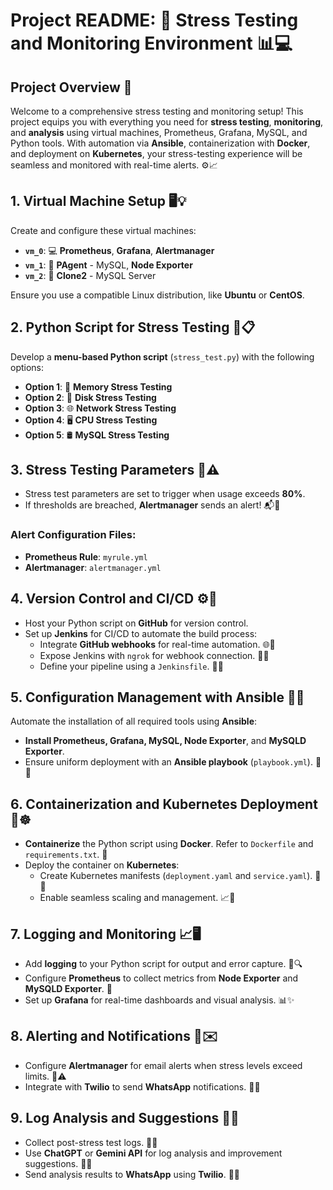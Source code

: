# Project README: 🚀 Stress Testing and Monitoring Environment 📊💻

## Project Overview 🌟
Welcome to a comprehensive stress testing and monitoring setup! This project equips you with everything you need for **stress testing**, **monitoring**, and **analysis** using virtual machines, Prometheus, Grafana, MySQL, and Python tools. With automation via **Ansible**, containerization with **Docker**, and deployment on **Kubernetes**, your stress-testing experience will be seamless and monitored with real-time alerts. ⚙️📈

## 1. Virtual Machine Setup 🖥️💡
Create and configure these virtual machines:
- **`vm_0`**: 💻 **Prometheus**, **Grafana**, **Alertmanager**
- **`vm_1`**: 🐧 **PAgent** - MySQL, **Node Exporter**
- **`vm_2`**: 🐧 **Clone2** - MySQL Server

Ensure you use a compatible Linux distribution, like **Ubuntu** or **CentOS**.

## 2. Python Script for Stress Testing 🐍📋
Develop a **menu-based Python script** (`stress_test.py`) with the following options:
- **Option 1**: 🧠 **Memory Stress Testing**
- **Option 2**: 💽 **Disk Stress Testing**
- **Option 3**: 🌐 **Network Stress Testing**
- **Option 4**: 🖥️ **CPU Stress Testing**
- **Option 5**: 🛢️ **MySQL Stress Testing**

## 3. Stress Testing Parameters 🔧⚠️
- Stress test parameters are set to trigger when usage exceeds **80%**.
- If thresholds are breached, **Alertmanager** sends an alert! 📬🚨

### Alert Configuration Files:
- **Prometheus Rule**: `myrule.yml`
- **Alertmanager**: `alertmanager.yml`

## 4. Version Control and CI/CD ⚙️🔄
- Host your Python script on **GitHub** for version control. 
- Set up **Jenkins** for CI/CD to automate the build process:
  - Integrate **GitHub webhooks** for real-time automation. 🌐🔗
  - Expose Jenkins with `ngrok` for webhook connection. 🚀🔗
  - Define your pipeline using a `Jenkinsfile`. 📁✅

## 5. Configuration Management with Ansible 🤖📝
Automate the installation of all required tools using **Ansible**:
- **Install Prometheus, Grafana, MySQL, Node Exporter**, and **MySQLD Exporter**.
- Ensure uniform deployment with an **Ansible playbook** (`playbook.yml`). 📄🔧

## 6. Containerization and Kubernetes Deployment 🐳☸️
- **Containerize** the Python script using **Docker**. Refer to `Dockerfile` and `requirements.txt`. 📝
- Deploy the container on **Kubernetes**:
  - Create Kubernetes manifests (`deployment.yaml` and `service.yaml`). 📄✨
  - Enable seamless scaling and management. 📈🔄

## 7. Logging and Monitoring 📈🖥️
- Add **logging** to your Python script for output and error capture. 📝🔍
- Configure **Prometheus** to collect metrics from **Node Exporter** and **MySQLD Exporter**. 📡
- Set up **Grafana** for real-time dashboards and visual analysis. 📊✨

## 8. Alerting and Notifications 📢✉️
- Configure **Alertmanager** for email alerts when stress levels exceed limits. 📧⚠️
- Integrate with **Twilio** to send **WhatsApp** notifications. 📱💬

## 9. Log Analysis and Suggestions 📝🔎
- Collect post-stress test logs. 📂🔄
- Use **ChatGPT** or **Gemini API** for log analysis and improvement suggestions. 🤖💡
- Send analysis results to **WhatsApp** using **Twilio**. 📲🚀

